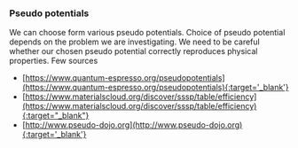 ### Pseudo potentials 

We can choose form various pseudo potentials. Choice of pseudo potential depends on the problem we are investigating. We need to be careful whether our chosen pseudo potential correctly reproduces physical properties. Few sources 

- [https://www.quantum-espresso.org/pseudopotentials](https://www.quantum-espresso.org/pseudopotentials){:target='_blank'}
- [https://www.materialscloud.org/discover/sssp/table/efficiency](https://www.materialscloud.org/discover/sssp/table/efficiency){:target="_blank"}
- [http://www.pseudo-dojo.org](http://www.pseudo-dojo.org){:target='_blank'} 
